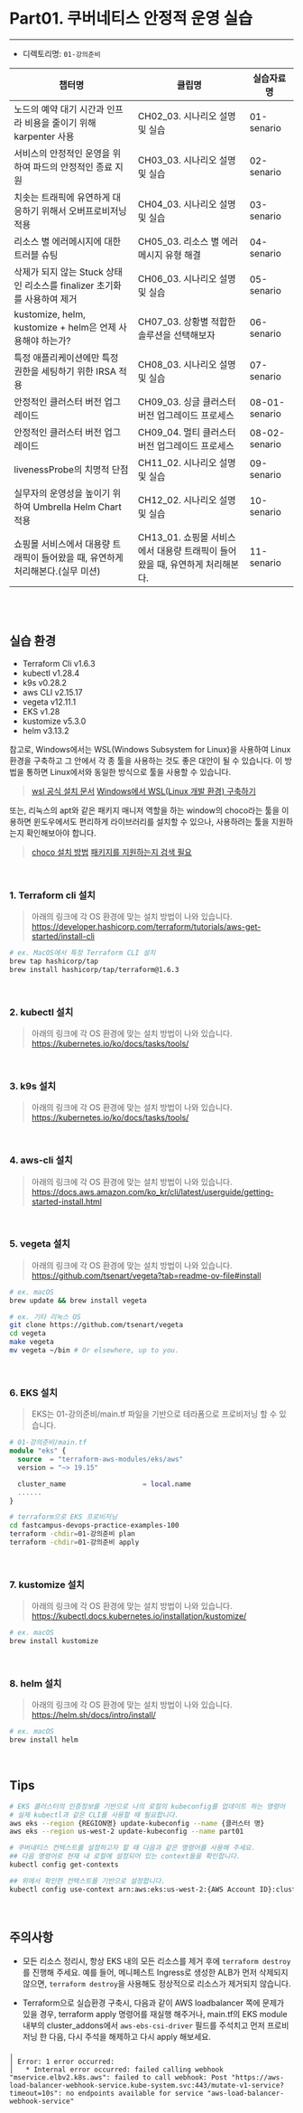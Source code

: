 # Part01. 쿠버네티스 안정적 운영 실습
---

- 디렉토리명: `01-강의준비`

|챕터명|클립명|실습자료명|
|---|---|---|
|노드의 예약 대기 시간과 인프라 비용을 줄이기 위해 karpenter 사용|CH02_03. 시나리오 설명 및 실습|01-senario|
|서비스의 안정적인 운영을 위하여 파드의 안정적인 종료 지원|CH03_03. 시나리오 설명 및 실습|02-senario|
|치솟는 트래픽에 유연하게 대응하기 위해서 오버프로비저닝 적용|CH04_03. 시나리오 설명 및 실습|03-senario|
|리소스 별 에러메시지에 대한 트러블 슈팅|CH05_03. 리소스 별 에러메시지 유형 해결|04-senario|
|삭제가 되지 않는 Stuck 상태인 리소스를 finalizer 초기화를 사용하여 제거|CH06_03. 시나리오 설명 및 실습|05-senario|
|kustomize, helm, kustomize + helm은 언제 사용해야 하는가?|CH07_03. 상황별 적합한 솔루션을 선택해보자|06-senario|
|특정 애플리케이션에만 특정 권한을 세팅하기 위한 IRSA 적용|CH08_03. 시나리오 설명 및 실습|07-senario|
|안정적인 클러스터 버전 업그레이드|CH09_03. 싱글 클러스터 버전 업그레이드 프로세스|08-01-senario|
|안정적인 클러스터 버전 업그레이드|CH09_04. 멀티 클러스터 버전 업그레이드 프로세스|08-02-senario|
|livenessProbe의 치명적 단점|CH11_02. 시나리오 설명 및 실습|09-senario|
|실무자의 운영성을 높이기 위하여 Umbrella Helm Chart 적용|CH12_02. 시나리오 설명 및 실습|10-senario|
|쇼핑몰 서비스에서 대용량 트래픽이 들어왔을 때, 유연하게 처리해본다.(실무 미션)|CH13_01. 쇼핑몰 서비스에서 대용량 트래픽이 들어왔을 때, 유연하게 처리해본다.|11-senario|

<br><br>

## 실습 환경

- Terraform Cli v1.6.3
- kubectl v1.28.4
- k9s v0.28.2
- aws CLI v2.15.17
- vegeta v12.11.1
- EKS v1.28
- kustomize v5.3.0
- helm v3.13.2

참고로, Windows에서는 WSL(Windows Subsystem for Linux)을 사용하여 Linux 환경을 구축하고 그 안에서 각 종 툴을 사용하는 것도 좋은 대안이 될 수 있습니다. 이 방법을 통하면 Linux에서와 동일한 방식으로 툴을 사용할 수 있습니다.
> [wsl 공식 설치 문서](https://learn.microsoft.com/ko-kr/windows/wsl/install) 
[Windows에서 WSL(Linux 개발 환경) 구축하기](https://tech.cloud.nongshim.co.kr/2023/11/14/windows%EC%97%90%EC%84%9C-wsllinux-%EA%B0%9C%EB%B0%9C-%ED%99%98%EA%B2%BD-%EA%B5%AC%EC%B6%95%ED%95%98%EA%B8%B0/)

또는, 리눅스의 apt와 같은 패키지 매니저 역할을 하는 window의 choco라는 툴을 이용하면 윈도우에서도 편리하게 라이브러리를 설치할 수 있으나, 사용하려는 툴을 지원하는지 확인해보아야 합니다.
> [choco 설치 방법](https://chocolatey.org/install) 
[패키지를 지원하는지 검색 필요](https://community.chocolatey.org/packages)

<br>

### 1. Terraform cli 설치
> 아래의 링크에 각 OS 환경에 맞는 설치 방법이 나와 있습니다. 
https://developer.hashicorp.com/terraform/tutorials/aws-get-started/install-cli

```bash
# ex. MacOS에서 특정 Terraform CLI 설치
brew tap hashicorp/tap
brew install hashicorp/tap/terraform@1.6.3
```

<br>

### 2. kubectl 설치
> 아래의 링크에 각 OS 환경에 맞는 설치 방법이 나와 있습니다. 
https://kubernetes.io/ko/docs/tasks/tools/

<br>

### 3. k9s 설치
> 아래의 링크에 각 OS 환경에 맞는 설치 방법이 나와 있습니다. 
https://kubernetes.io/ko/docs/tasks/tools/

<br>

### 4. aws-cli 설치
> 아래의 링크에 각 OS 환경에 맞는 설치 방법이 나와 있습니다. 
https://docs.aws.amazon.com/ko_kr/cli/latest/userguide/getting-started-install.html

<br>

### 5. vegeta 설치
> 아래의 링크에 각 OS 환경에 맞는 설치 방법이 나와 있습니다. 
https://github.com/tsenart/vegeta?tab=readme-ov-file#install

```bash
# ex. macOS
brew update && brew install vegeta

# ex. 기타 리눅스 OS
git clone https://github.com/tsenart/vegeta
cd vegeta
make vegeta
mv vegeta ~/bin # Or elsewhere, up to you.
```

<br>

### 6. EKS 설치
> EKS는 01-강의준비/main.tf 파일을 기반으로 테라폼으로 프로비저닝 할 수 있습니다.

```terraform
# 01-강의준비/main.tf
module "eks" {
  source  = "terraform-aws-modules/eks/aws"
  version = "~> 19.15"

  cluster_name                   = local.name
  ......
}
```

```bash
# terraform으로 EKS 프로비저닝
cd fastcampus-devops-practice-examples-100
terraform -chdir=01-강의준비 plan
terraform -chdir=01-강의준비 apply
```

<br>

### 7. kustomize 설치
> 아래의 링크에 각 OS 환경에 맞는 설치 방법이 나와 있습니다. 
https://kubectl.docs.kubernetes.io/installation/kustomize/

```bash
# ex. macOS
brew install kustomize
```

<br>

### 8. helm 설치
> 아래의 링크에 각 OS 환경에 맞는 설치 방법이 나와 있습니다. 
https://helm.sh/docs/intro/install/

```bash
# ex. macOS
brew install helm
```

<br>

## Tips

```bash
# EKS 클러스터의 인증정보를 기반으로 나의 로컬의 kubeconfig를 업데이트 하는 명령어
# 실제 kubectl과 같은 CLI를 사용할 때 필요합니다.
aws eks --region {REGION명} update-kubeconfig --name {클러스터 명}
aws eks --region us-west-2 update-kubeconfig --name part01

# 쿠버네티스 컨텍스트를 설정하고자 할 때 다음과 같은 명령어를 사용해 주세요.
## 다음 명령어로 현재 내 로컬에 설정되어 있는 context들을 확인합니다.
kubectl config get-contexts

## 위에서 확인한 컨텍스트를 기반으로 설정합니다.
kubectl config use-context arn:aws:eks:us-west-2:{AWS Account ID}:cluster/part01
```

<br>

## 주의사항

- 모든 리소스 정리시, 항상 EKS 내의 모든 리소스를 제거 후에 `terraform destroy`를 진행해 주세요. 예를 들어, 메니페스트 Ingress로 생성한 ALB가 먼저 삭제되지 않으면, `terraform destroy`을 사용해도 정상적으로 리소스가 제거되지 않습니다.

- Terraform으로 실습환경 구축시, 다음과 같이 AWS loadbalancer 쪽에 문제가 있을 경우, terraform apply 명령어를 재실행 해주거나, main.tf의 EKS module 내부의 cluster_addons에서 `aws-ebs-csi-driver` 필드를 주석치고 먼저 프로비저닝 한 다음, 다시 주석을 해제하고 다시 apply 해보세요.
```text
╷
│ Error: 1 error occurred:
│ 	* Internal error occurred: failed calling webhook "mservice.elbv2.k8s.aws": failed to call webhook: Post "https://aws-load-balancer-webhook-service.kube-system.svc:443/mutate-v1-service?timeout=10s": no endpoints available for service "aws-load-balancer-webhook-service"
```
